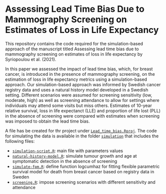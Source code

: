 # Assessing Lead Time Bias Due to Mammography Screening on Estimates of Loss in Life Expectancy

This repository contains the code required for the simulation-based approach of the manuscript titled Assessing lead time bias due to mammography screening on estimates of loss in life expectancy by Syriopoulou et al. (2021).

In this paper we assessed the impact of lead time bias, which, for breast cancer, is introduced in the presence of mammography screening, on the estimation of loss in life expectancy metrics using a simulation-based approach.
Our simulation-based approach was informed by Swedish cancer registry data and uses a natural history model developed in a Swedish setting.
Different scenarios were assumed for screening sensitivity (low, moderate, high) as well as screening attendance to allow for settings where individuals may attend some visits but miss others.
Estimates of 10-year relative survival, loss in life expectanct (LLE) and proportion of life lost (PLL) in the absence of screening were compared with estimates when screening was imposed to obtain the lead time bias. 

A file has be created for thr project under [`Lead_time_bias.Rproj`](link).
The code for simulating the data is available in the folder [`simulation`](link) that includes the following files:

* [`simulation-script.R`](link): main file with parameters values
* [`natural-history-model.R`](link): simulate tumour growth and age at symptomatic detection in the absence of screening
* [`simulate-fpm.R`](link): define function logcumhaz for fitting flexible parametric survival model for death from breast cancer based on registry data in Sweden         
* [`screening.R`](link): impose screening scenarios with different sensitivity and attendance